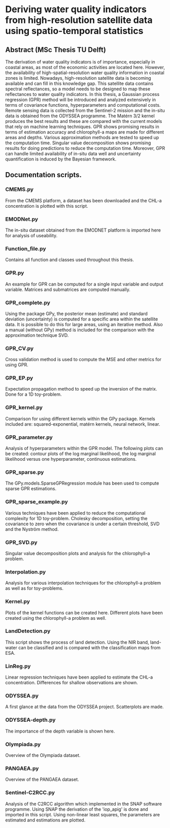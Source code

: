 # Deriving water quality indicators from high-resolution satellite data using spatio-temporal statistics
## Abstract (MSc Thesis TU Delft)
The derivation of water quality indicators is of importance, especially in coastal areas, as most of the economic activities are located here. However, the availability of high-spatial-resolution water quality information in coastal zones is limited. Nowadays, high-resolution satellite data is becoming available and can fill in this knowledge gap. This satellite data contains spectral reflectances, so a model needs to be designed to map these reflectances to water quality indicators. In this thesis, a Gaussian process regression (GPR) method will be introduced and analyzed extensively in terms of covariance functions, hyperparameters and computational costs. Remote sensing data is collected from the Sentinel-2 mission and the in-situ data is obtained from the ODYSSEA programme. The Matérn 3/2 kernel produces the best results and these are compared with the current models that rely on machine learning techniques. GPR shows promising results in terms of estimation accuracy and chlorophyll-a maps are made for different areas and depths. Various approximation methods are tested to speed up the computation time. Singular value decomposition shows promising results for doing predictions to reduce the computation time. Moreover, GPR can handle limited availability of in-situ data well and uncertainty quantification is induced by the Bayesian framework.

## Documentation scripts.
### CMEMS.py
From the CMEMS platform, a dataset has been downloaded and the CHL-a concentration is plotted with this script.

### EMODNet.py
The in-situ dataset obtained from the EMODNET platform is imported here for analysis of useability. 

### Function_file.py
Contains all function and classes used throughout this thesis.

### GPR.py
An example for GPR can be computed for a single input variable and output variable. Matrices and submatrices are computed manually. 

### GPR_complete.py
Using the package GPy, the posterior mean (estimate) and standard deviation (uncertainty) is computed for a specific area within the satellite data. It is possible to do this for large areas, using an iterative method. Also a manual (without GPy) method is included for the comparison with the approximation technique SVD.

### GPR_CV.py
Cross validation method is used to compute the MSE and other metrics for using GPR.

### GPR_EP.py
Expectation propagation method to speed up the inversion of the matrix. Done for a 1D toy-problem.

### GPR_kernel.py
Comparison for using different kernels within the GPy package. Kernels included are: squared-exponential, matérn kernels, neural network, linear.

### GPR_parameter.py
Analysis of hyperparameters within the GPR model. The following plots can be created: contour plots of the log marginal likelihood, the log marginal likelihood versus one hyperparameter, continuous estimations.

### GPR_sparse.py
The GPy.models.SparseGPRegression module has been used to compute sparse GPR estimations.

### GPR_sparse_example.py
Various techniques have been applied to reduce the computational complexity for 1D toy-problem. Cholesky decomposition, setting the covariance to zero when the covariance is under a certain threshold, SVD and the Nyström method.

### GPR_SVD.py
Singular value decomposition plots and analysis for the chlorophyll-a problem. 

### Interpolation.py
Analysis for various interpolation techniques for the chlorophyll-a problem as well as for toy-problems.

### Kernel.py
Plots of the kernel functions can be created here. Different plots have been created using the chlorophyll-a problem as well.

### LandDetection.py
This script shows the process of land detection. Using the NIR band, land-water can be classified and is compared with the classification maps from ESA.

### LinReg.py
Linear regression techniques have been applied to estimate the CHL-a concentration. Differences for shallow observations are shown.

### ODYSSEA.py
A first glance at the data from the ODYSSEA project. Scatterplots are made.

### ODYSSEA-depth.py
The importance of the depth variable is shown here.

### Olympiada.py
Overview of the Olympiada dataset.

### PANGAEA.py
Overview of the PANGAEA dataset.

### Sentinel-C2RCC.py
Analysis of the C2RCC algorithm which implemented in the SNAP software programme. Using SNAP the derivation of the 'iop_apig' is done and imported in this script. Using non-linear least squares, the parameters are estimated and estimations are plotted.
